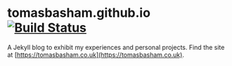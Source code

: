 # tomasbasham.github.io [![Build Status](https://secure.travis-ci.org/tomasbasham/tomasbasham.github.io.png?branch=master)](https://travis-ci.org/tomasbasham/tomasbasham.github.io)

A Jekyll blog to exhibit my experiences and personal projects. Find the site at
[https://tomasbasham.co.uk](https://tomasbasham.co.uk).
